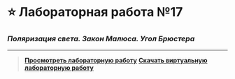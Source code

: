 # :star: Лабораторная работа №17
### ***Поляризация света. Закон Малюса. Угол Брюстера***
____
>**[Просмотреть лабораторную работу](https://lab-17.pages.dev/)**
>**[Скачать виртуальную лабораторную работу](https://drive.google.com/uc?export=download&id=15Cg8jqQSXkrpjnmcKgaGbj609pa8mxFv)**

